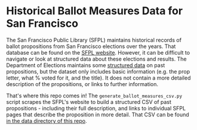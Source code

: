 # Historical Ballot Measures Data for San Francisco

The San Francisco Public Library (SFPL) maintains historical records of ballot propositions from San Francisco elections over the years. That database can be found on the [SFPL website](https://sfpl.org/index.php?pg=2000027201&PropTitle=&Description=&PropLetter=&Month=&Year=&submit=Search). However, it can be difficult to navigate or look at structured data about these elections and results. The Department of Elections maintains some [structured data](https://sfelections.org/tools/election_data/dataset.php?ATAB=d1970-01-01) on past propositions, but the dataset only includes basic information (e.g. the prop letter, what % voted for it, and the title). It does not contain a more detailed description of the propositions, or links to further information.

That's where this repo comes in! The `generate_ballot_measures_csv.py` script scrapes the SFPL's website to build a structured CSV of past propositions - including their full description, and links to individual SFPL pages that describe the proposition in more detail. That CSV can be found [in the data directory of this repo](https://github.com/nrjones8/sf-ballot-measures/blob/master/data/ballot_measure_history.csv).


